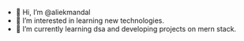 - 👋 Hi, I’m @aliekmandal
- 👀 I’m interested in learning new technologies.
- 🌱 I’m currently learning dsa and developing projects on mern stack.


<!---
aliekmandal/aliekmandal is a ✨ special ✨ repository because its `README.md` (this file) appears on your GitHub profile.
You can click the Preview link to take a look at your changes.
--->
